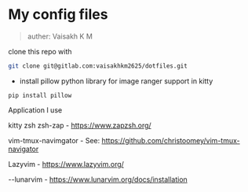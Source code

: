 # My config files
> auther: Vaisakh K M

clone this repo with
```sh
git clone git@gitlab.com:vaisakhkm2625/dotfiles.git 
```

- install pillow python library for image ranger support in kitty 
```
pip install pillow
```

Application I use

kitty
zsh
zsh-zap - https://www.zapzsh.org/

vim-tmux-navimgator - See: https://github.com/christoomey/vim-tmux-navigator

Lazyvim - https://www.lazyvim.org/


--lunarvim - https://www.lunarvim.org/docs/installation
